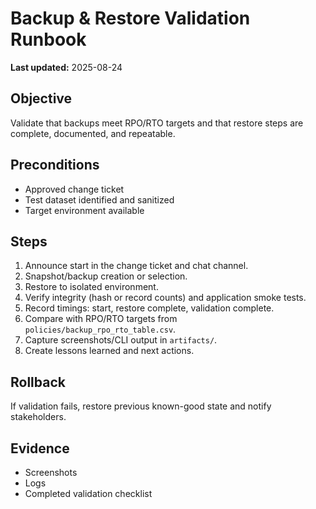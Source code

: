 # Backup & Restore Validation Runbook

**Last updated:** 2025-08-24

## Objective
Validate that backups meet RPO/RTO targets and that restore steps are complete, documented, and repeatable.

## Preconditions
- Approved change ticket
- Test dataset identified and sanitized
- Target environment available

## Steps
1. Announce start in the change ticket and chat channel.
2. Snapshot/backup creation or selection.
3. Restore to isolated environment.
4. Verify integrity (hash or record counts) and application smoke tests.
5. Record timings: start, restore complete, validation complete.
6. Compare with RPO/RTO targets from `policies/backup_rpo_rto_table.csv`.
7. Capture screenshots/CLI output in `artifacts/`.
8. Create lessons learned and next actions.

## Rollback
If validation fails, restore previous known-good state and notify stakeholders.

## Evidence
- Screenshots
- Logs
- Completed validation checklist
